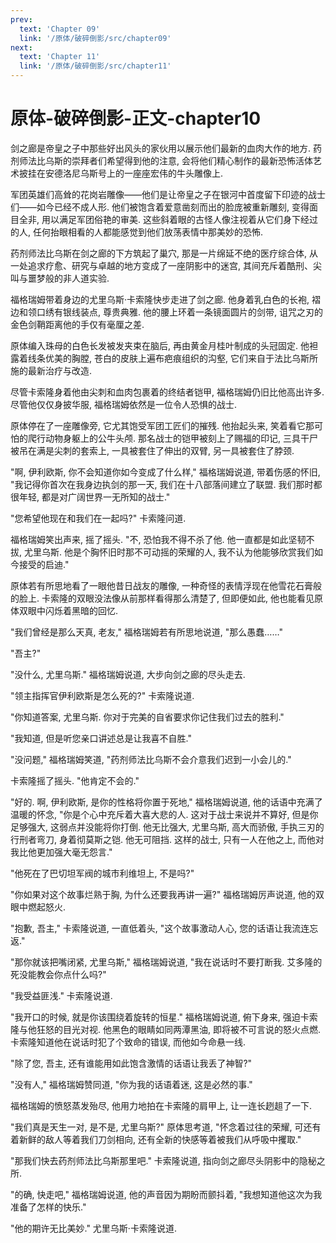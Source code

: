 ```yaml
---
prev:
  text: 'Chapter 09'
  link: '/原体/破碎倒影/src/chapter09'
next:
  text: 'Chapter 11'
  link: '/原体/破碎倒影/src/chapter11'
---
```


# 原体-破碎倒影-正文-chapter10

剑之廊是帝皇之子中那些好出风头的家伙用以展示他们最新的血肉大作的地方. 药剂师法比乌斯的崇拜者们希望得到他的注意, 会将他们精心制作的最新恐怖活体艺术披挂在安德洛尼乌斯号上的一座座宏伟的牛头雕像上.

军团英雄们高耸的花岗岩雕像——他们是让帝皇之子在银河中首度留下印迹的战士们——如今已经不成人形. 他们被饱含着爱意凿刻而出的脸庞被重新雕刻, 变得面目全非, 用以满足军团俗艳的审美. 这些斜着眼的古怪人像注视着从它们身下经过的人, 任何抬眼相看的人都能感觉到他们放荡表情中那美妙的恐怖.

药剂师法比乌斯在剑之廊的下方筑起了巢穴, 那是一片绵延不绝的医疗综合体, 从一处追求疗愈、研究与卓越的地方变成了一座阴影中的迷宫, 其间充斥着酷刑、尖叫与噩梦般的非人道实验.

福格瑞姆带着身边的尤里乌斯·卡索隆快步走进了剑之廊. 他身着乳白色的长袍, 褶边和领口绣有银线装点, 尊贵典雅. 他的腰上环着一条镜面圆片的剑带, 诅咒之刃的金色剑鞘距离他的手仅有毫厘之差.

原体编入珠母的白色长发被发夹束在脑后, 再由黄金月桂叶制成的头冠固定. 他袒露着线条优美的胸膛, 苍白的皮肤上遍布疤痕组织的沟壑, 它们来自于法比乌斯所施的最新治疗与改造.

尽管卡索隆身着他由尖刺和血肉包裹着的终结者铠甲, 福格瑞姆仍旧比他高出许多. 尽管他仅仅身披华服, 福格瑞姆依然是一位令人恐惧的战士.

原体停在了一座雕像旁, 它尤其饱受军团工匠们的摧残. 他抬起头来, 笑着看它那可怕的爬行动物身躯上的公牛头颅. 那名战士的铠甲被刻上了赐福的印记, 三具干尸被吊在满是尖刺的套索上, 一具被套住了伸出的双臂, 另一具被套住了脖颈.

"啊, 伊利欧斯, 你不会知道你如今变成了什么样," 福格瑞姆说道, 带着伤感的怀旧, "我记得你首次在我身边执剑的那一天, 我们在十八部落间建立了联盟. 我们那时都很年轻, 都是对广阔世界一无所知的战士."

"您希望他现在和我们在一起吗?" 卡索隆问道.

福格瑞姆笑出声来, 摇了摇头. "不, 恐怕我不得不杀了他. 他一直都是如此坚韧不拔, 尤里乌斯. 他是个胸怀旧时那不可动摇的荣耀的人, 我不认为他能够欣赏我们如今接受的启迪."

原体若有所思地看了一眼他昔日战友的雕像, 一种奇怪的表情浮现在他雪花石膏般的脸上. 卡索隆的双眼没法像从前那样看得那么清楚了, 但即便如此, 他也能看见原体双眼中闪烁着黑暗的回忆.

"我们曾经是那么天真, 老友," 福格瑞姆若有所思地说道, "那么愚蠢……"

"吾主?"

"没什么, 尤里乌斯." 福格瑞姆说道, 大步向剑之廊的尽头走去.

"领主指挥官伊利欧斯是怎么死的?" 卡索隆说道.

"你知道答案, 尤里乌斯. 你对于完美的自省要求你记住我们过去的胜利."

"我知道, 但是听您亲口讲述总是让我喜不自胜."

"没问题," 福格瑞姆笑道, "药剂师法比乌斯不会介意我们迟到一小会儿的."

卡索隆摇了摇头. "他肯定不会的."

"好的. 啊, 伊利欧斯, 是你的性格将你置于死地," 福格瑞姆说道, 他的话语中充满了温暖的怀念, "你是个心中充斥着大喜大悲的人. 这对于战士来说并不算好, 但是你足够强大, 这弱点并没能将你打倒. 他无比强大, 尤里乌斯, 高大而骄傲, 手执三刃的行刑者弯刀, 身着彻莫斯之铠. 他无可阻挡. 这样的战士, 只有一人在他之上, 而他对我比他更加强大毫无怨言."

"他死在了巴切坦军阀的城市利维坦上, 不是吗?"

"你如果对这个故事烂熟于胸, 为什么还要我再讲一遍?" 福格瑞姆厉声说道, 他的双眼中燃起怒火.

"抱歉, 吾主," 卡索隆说道, 一直低着头, "这个故事激动人心, 您的话语让我流连忘返."

"那你就该把嘴闭紧, 尤里乌斯," 福格瑞姆说道, "我在说话时不要打断我. 艾多隆的死没能教会你点什么吗?"

"我受益匪浅." 卡索隆说道.

"我开口的时候, 就是你该围绕着旋转的恒星." 福格瑞姆说道, 俯下身来, 强迫卡索隆与他狂怒的目光对视. 他黑色的眼睛如同两潭黑油, 即将被不可言说的怒火点燃. 卡索隆知道他在说话时犯了个致命的错误, 而他如今命悬一线.

"除了您, 吾主, 还有谁能用如此饱含激情的话语让我丢了神智?"

"没有人," 福格瑞姆赞同道, "你为我的话语着迷, 这是必然的事."

福格瑞姆的愤怒蒸发殆尽, 他用力地拍在卡索隆的肩甲上, 让一连长趔趄了一下.

"我们真是天生一对, 是不是, 尤里乌斯?" 原体思考道, "怀念着过往的荣耀, 可还有着新鲜的敌人等着我们刀剑相向, 还有全新的快感等着被我们从呼吸中攫取."

"那我们快去药剂师法比乌斯那里吧." 卡索隆说道, 指向剑之廊尽头阴影中的隐秘之所.

"的确, 快走吧," 福格瑞姆说道, 他的声音因为期盼而颤抖着, "我想知道他这次为我准备了怎样的快乐."

"他的期许无比美妙." 尤里乌斯·卡索隆说道.

